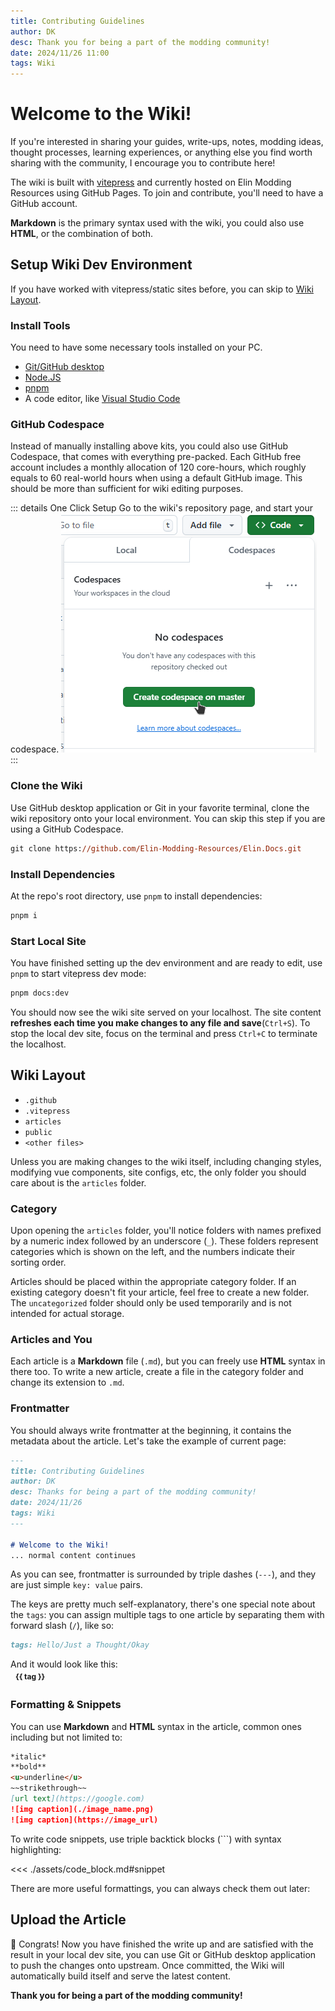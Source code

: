 ```yaml
---
title: Contributing Guidelines
author: DK
desc: Thank you for being a part of the modding community!
date: 2024/11/26 11:00
tags: Wiki
---
```


# Welcome to the Wiki!

If you're interested in sharing your guides, write-ups, notes, modding ideas, thought processes, learning experiences, or anything else you find worth sharing with the community, I encourage you to contribute here!

The wiki is built with [vitepress](https://github.com/vuejs/vitepress) and currently hosted on Elin Modding Resources using GitHub Pages. To join and contribute, you'll need to have a GitHub account.

<LinkCard t="Elin Modding Resources" u="https://github.com/Elin-Modding-Resources"/>

**Markdown** is the primary syntax used with the wiki, you could also use **HTML**, or the combination of both.

## Setup Wiki Dev Environment

If you have worked with vitepress/static sites before, you can skip to [Wiki Layout](#wiki-layout).

### Install Tools

You need to have some necessary tools installed on your PC.
+ [Git/GitHub desktop](https://git-scm.com/downloads)
+ [Node.JS](https://nodejs.org/en)
+ [pnpm](https://pnpm.io/installation)
+ A code editor, like [Visual Studio Code](https://code.visualstudio.com/)

### GitHub Codespace

Instead of manually installing above kits, you could also use GitHub Codespace, that comes with everything pre-packed. Each GitHub free account includes a monthly allocation of 120 core-hours, which roughly equals to 60 real-world hours when using a default GitHub image. This should be more than sufficient for wiki editing purposes.

::: details One Click Setup
Go to the wiki's repository page, and start your codespace.
![codespace](./assets/codespace_click.png)
:::

### Clone the Wiki

Use GitHub desktop application or Git in your favorite terminal, clone the wiki repository onto your local environment. You can skip this step if you are using a GitHub Codespace.
```ps
git clone https://github.com/Elin-Modding-Resources/Elin.Docs.git
```

### Install Dependencies

At the repo's root directory, use `pnpm` to install dependencies:
```ps
pnpm i
```

### Start Local Site

You have finished setting up the dev environment and are ready to edit, use `pnpm` to start vitepress dev mode:
```ps
pnpm docs:dev
```

You should now see the wiki site served on your localhost. The site content **refreshes each time you make changes to any file and save**(`Ctrl+S`). To stop the local dev site, focus on the terminal and press `Ctrl+C` to terminate the localhost.

## Wiki Layout

+ `.github`
+ `.vitepress`
+ `articles`
+ `public`
+ `<other files>`

Unless you are making changes to the wiki itself, including changing styles, modifying vue components, site configs, etc, the only folder you should care about is the `articles` folder.

### Category

Upon opening the `articles` folder, you'll notice folders with names prefixed by a numeric index followed by an underscore (`_`). These folders represent categories which is shown on the left, and the numbers indicate their sorting order.

Articles should be placed within the appropriate category folder. If an existing category doesn't fit your article, feel free to create a new folder. The `uncategorized` folder should only be used temporarily and is not intended for actual storage.

### Articles and You

Each article is a **Markdown** file (`.md`), but you can freely use **HTML** syntax in there too. To write a new article, create a file in the category folder and change its extension to `.md`.

### Frontmatter

You should always write frontmatter at the beginning, it contains the metadata about the article. Let's take the example of current page:
```md
---
title: Contributing Guidelines
author: DK
desc: Thanks for being a part of the modding community!
date: 2024/11/26
tags: Wiki
---

# Welcome to the Wiki!
... normal content continues
```

As you can see, frontmatter is surrounded by triple dashes (`---`), and they are just simple `key: value` pairs.

The keys are pretty much self-explanatory, there's one special note about the `tags`: you can assign multiple tags to one article by separating them with forward slash (`/`), like so:
```md
tags: Hello/Just a Thought/Okay
```

And it would look like this:  
<span class="tag" v-for="(tag, index) in ['Hello', 'Just a Thought', 'Okay']" :key="index">
<b>{{ tag }}</b>
</span>
<style scoped>
.tag {
  border: 1px solid var(--emr-border-indigo);
  padding: 4px 8px;
  font-size: 0.75rem;
  border-radius: 12px;
  display: inline-block;
  background-color: transparent;
}
</style>

### Formatting & Snippets

You can use **Markdown** and **HTML** syntax in the article, common ones including but not limited to:
```md
*italic*
**bold**
<u>underline</u>
~~strikethrough~~
[url text](https://google.com)
![img caption](./image_name.png)
![img caption](https://image_url)
```

To write code snippets, use triple backtick blocks (\`\`\`) with syntax highlighting:

<<< ./assets/code_block.md#snippet

There are more useful formattings, you can always check them out later:

<LinkCard t="VitePress Markdown Extension" u="https://vitepress.dev/guide/markdown#markdown-extensions"/>

## Upload the Article

🥳 Congrats! Now you have finished the write up and are satisfied with the result in your local dev site, you can use Git or GitHub desktop application to push the changes onto upstream. Once committed, the Wiki will automatically build itself and serve the latest content.

**Thank you for being a part of the modding community!**